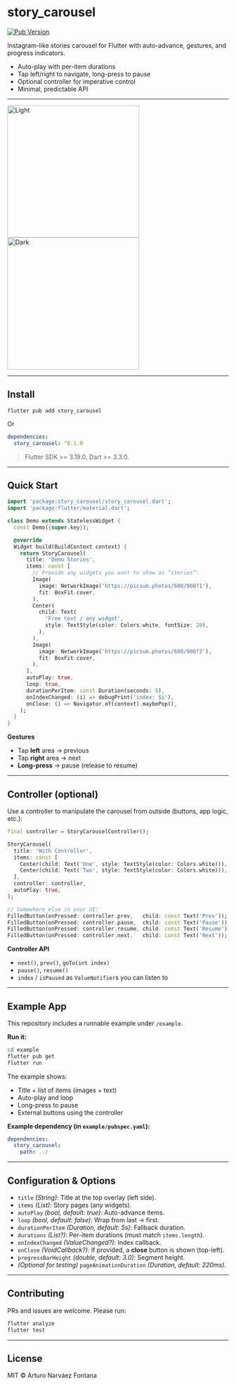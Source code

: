 # story\_carousel

[![Pub Version](https://img.shields.io/pub/v/story_carousel.svg)](https://pub.dev/packages/story_carousel)

Instagram-like stories carousel for Flutter with auto-advance, gestures, and progress indicators.

* Auto-play with per-item durations
* Tap left/right to navigate, long-press to pause
* Optional controller for imperative control
* Minimal, predictable API

---

<p float="left">
  <img src="assets/screenshot_light.png" alt="Light" width="300" style="margin-right:10px;"/>
  <img src="assets/screenshot_dark.png" alt="Dark" width="300"/>
</p>

---

## Install

 ```
 flutter pub add story_carousel
 ```

Or

```yaml
dependencies:
  story_carousel: ^0.1.0
```

> Flutter SDK >= 3.19.0, Dart >= 3.3.0.

---

## Quick Start

```dart
import 'package:story_carousel/story_carousel.dart';
import 'package:flutter/material.dart';

class Demo extends StatelessWidget {
  const Demo({super.key});

  @override
  Widget build(BuildContext context) {
    return StoryCarousel(
      title: 'Demo Stories',
      items: const [
        // Provide any widgets you want to show as “stories”:
        Image(
          image: NetworkImage('https://picsum.photos/600/900?1'),
          fit: BoxFit.cover,
        ),
        Center(
          child: Text(
            'Free text / any widget',
            style: TextStyle(color: Colors.white, fontSize: 20),
          ),
        ),
        Image(
          image: NetworkImage('https://picsum.photos/600/900?2'),
          fit: BoxFit.cover,
        ),
      ],
      autoPlay: true,
      loop: true,
      durationPerItem: const Duration(seconds: 5),
      onIndexChanged: (i) => debugPrint('index: $i'),
      onClose: () => Navigator.of(context).maybePop(),
    );
  }
}
```

**Gestures**

* Tap **left** area → previous
* Tap **right** area → next
* **Long-press** → pause (release to resume)

---

## Controller (optional)

Use a controller to manipulate the carousel from outside (buttons, app logic, etc.):

```dart
final controller = StoryCarouselController();

StoryCarousel(
  title: 'With Controller',
  items: const [
    Center(child: Text('One', style: TextStyle(color: Colors.white))),
    Center(child: Text('Two', style: TextStyle(color: Colors.white))),
  ],
  controller: controller,
  autoPlay: true,
);

// Somewhere else in your UI:
FilledButton(onPressed: controller.prev,   child: const Text('Prev'));
FilledButton(onPressed: controller.pause,  child: const Text('Pause'));
FilledButton(onPressed: controller.resume, child: const Text('Resume'));
FilledButton(onPressed: controller.next,   child: const Text('Next'));
```

**Controller API**

* `next()`, `prev()`, `goTo(int index)`
* `pause()`, `resume()`
* `index` / `isPaused` as `ValueNotifier`s you can listen to

---


## Example App

This repository includes a runnable example under `/example`.

**Run it:**

```bash
cd example
flutter pub get
flutter run
```

The example shows:

* Title + list of items (images + text)
* Auto-play and loop
* Long-press to pause
* External buttons using the controller

**Example dependency (in `example/pubspec.yaml`):**

```yaml
dependencies:
  story_carousel:
    path: ../
```

---

## Configuration & Options

* `title` *(String)*: Title at the top overlay (left side).
* `items` *(List<Widget>)*: Story pages (any widgets).
* `autoPlay` *(bool, default: true)*: Auto-advance items.
* `loop` *(bool, default: false)*: Wrap from last → first.
* `durationPerItem` *(Duration, default: 5s)*: Fallback duration.
* `durations` *(List<Duration>?)*: Per-item durations (must match `items.length`).
* `onIndexChanged` *(ValueChanged<int>?)*: Index callback.
* `onClose` *(VoidCallback?)*: If provided, a **close** button is shown (top-left).
* `progressBarHeight` *(double, default: 3.0)*: Segment height.
* *(Optional for testing)* `pageAnimationDuration` *(Duration, default: 220ms)*.

---

## Contributing

PRs and issues are welcome. Please run:

```bash
flutter analyze
flutter test
```

---

## License

MIT © Arturo Narváez Fontana
